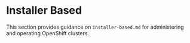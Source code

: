 # Installer Based

This section provides guidance on `installer-based.md` for administering and operating OpenShift clusters.